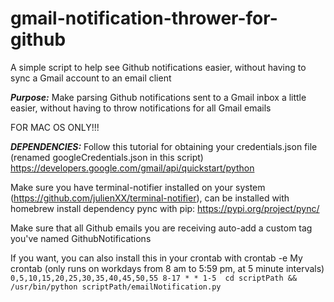 # gmail-notification-thrower-for-github
 A simple script to help see Github notifications easier, without having to sync a Gmail account to an email client


***Purpose:*** Make parsing Github notifications sent to a Gmail inbox a little easier,
without having to throw notifications for all Gmail emails

FOR MAC OS ONLY!!!

***DEPENDENCIES:***
Follow this tutorial for obtaining your credentials.json file (renamed googleCredentials.json in this script)
https://developers.google.com/gmail/api/quickstart/python

Make sure you have terminal-notifier installed on your system (https://github.com/julienXX/terminal-notifier), can be installed with homebrew
install dependency pync with pip: https://pypi.org/project/pync/

Make sure that all Github emails you are receiving auto-add a custom tag you've named GithubNotifications

If you want, you can also install this in your crontab with crontab -e
My crontab (only runs on workdays from 8 am to 5:59 pm, at 5 minute intervals)
`0,5,10,15,20,25,30,35,40,45,50,55 8-17 * * 1-5  cd scriptPath && /usr/bin/python scriptPath/emailNotification.py`
